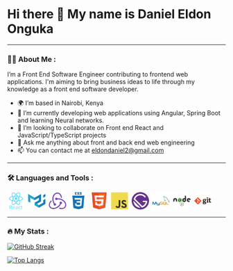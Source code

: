 # Hi there 👋 My name is Daniel Eldon Onguka

---

### :man_technologist: About Me :
I’m a Front End Software Engineer contributing to frontend web applications. I'm aiming to bring business ideas to life through my knowledge as a front end software developer.



- 🌍 I’m based in Nairobi, Kenya
- 🌱 I’m currently developing web applications using Angular, Spring Boot and learning Neural networks. 
- 👯 I’m looking to collaborate on Front end React and JavaScript/TypeScript projects
- 💬 Ask me anything about front and back end web engineering
- 📫 You can contact me at eldondaniel2@gmail.com


---

### :hammer_and_wrench: Languages and Tools :
<div>
    <img src="https://github.com/devicons/devicon/blob/master/icons/react/react-original-wordmark.svg" title="React" alt="React" width="40" height="40"/>&nbsp;
    <img src="https://github.com/devicons/devicon/blob/master/icons/materialui/materialui-original.svg" title="Material UI" alt="Material UI" width="40" height="40"/>&nbsp;
  <img src="https://github.com/devicons/devicon/blob/master/icons/redux/redux-original.svg" title="Redux" alt="Redux " width="40" height="40"/>&nbsp;
  <img src="https://github.com/devicons/devicon/blob/master/icons/css3/css3-plain-wordmark.svg"  title="CSS3" alt="CSS" width="40" height="40"/>&nbsp;
  <img src="https://github.com/devicons/devicon/blob/master/icons/html5/html5-original.svg" title="HTML5" alt="HTML" width="40" height="40"/>&nbsp;
  <img src="https://github.com/devicons/devicon/blob/master/icons/javascript/javascript-original.svg" title="JavaScript" alt="JavaScript" width="40" height="40"/>&nbsp;
  <img src="https://github.com/devicons/devicon/blob/master/icons/gatsby/gatsby-original.svg" title="Gatsby"  alt="Gatsby" width="40" height="40"/>&nbsp;
  <img src="https://github.com/devicons/devicon/blob/master/icons/mysql/mysql-original-wordmark.svg" title="MySQL"  alt="MySQL" width="40" height="40"/>&nbsp;
  <img src="https://github.com/devicons/devicon/blob/master/icons/nodejs/nodejs-original-wordmark.svg" title="NodeJS" alt="NodeJS" width="40" height="40"/>&nbsp;
   <img src="https://github.com/devicons/devicon/blob/master/icons/git/git-original-wordmark.svg" title="Git" **alt="Git" width="40" height="40"/>
  </div>
  
  ---

### :fire: My Stats :
[![GitHub Streak](http://github-readme-streak-stats.herokuapp.com?user=Eldon-498&theme=dark&background=000000)](https://git.io/streak-stats)

[![Top Langs](https://github-readme-stats.vercel.app/api/top-langs/?username=Eldon-498)](https://github.com/anuraghazra/github-readme-stats)



